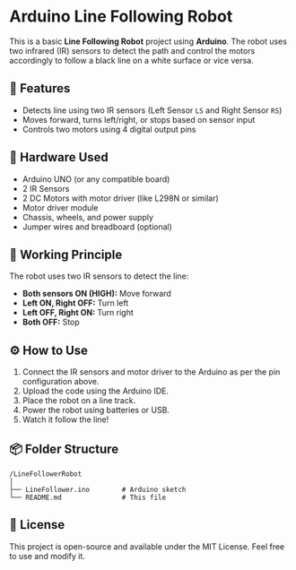 # Arduino Line Following Robot

This is a basic **Line Following Robot** project using **Arduino**. The robot uses two infrared (IR) sensors to detect the path and control the motors accordingly to follow a black line on a white surface or vice versa.

## 🚀 Features

- Detects line using two IR sensors (Left Sensor `LS` and Right Sensor `RS`)
- Moves forward, turns left/right, or stops based on sensor input
- Controls two motors using 4 digital output pins

## 🧰 Hardware Used

- Arduino UNO (or any compatible board)
- 2 IR Sensors
- 2 DC Motors with motor driver (like L298N or similar)
- Motor driver module
- Chassis, wheels, and power supply
- Jumper wires and breadboard (optional)

## 🧠 Working Principle

The robot uses two IR sensors to detect the line:
- **Both sensors ON (HIGH):** Move forward
- **Left ON, Right OFF:** Turn left
- **Left OFF, Right ON:** Turn right
- **Both OFF:** Stop

## ⚙️ How to Use

1. Connect the IR sensors and motor driver to the Arduino as per the pin configuration above.
2. Upload the code using the Arduino IDE.
3. Place the robot on a line track.
4. Power the robot using batteries or USB.
5. Watch it follow the line!

## 📦 Folder Structure

```
/LineFollowerRobot
│
├── LineFollower.ino        # Arduino sketch
└── README.md               # This file
```

## 📜 License

This project is open-source and available under the MIT License. Feel free to use and modify it.
